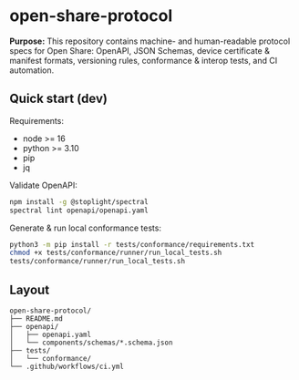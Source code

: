 # open-share-protocol

**Purpose:** This repository contains machine- and human-readable protocol specs for Open Share: OpenAPI, JSON Schemas, device certificate & manifest formats, versioning rules, conformance & interop tests, and CI automation.

## Quick start (dev)

Requirements:
- node >= 16
- python >= 3.10
- pip
- jq

Validate OpenAPI:

```bash
npm install -g @stoplight/spectral
spectral lint openapi/openapi.yaml
````

Generate & run local conformance tests:

```bash
python3 -m pip install -r tests/conformance/requirements.txt
chmod +x tests/conformance/runner/run_local_tests.sh
tests/conformance/runner/run_local_tests.sh
```

## Layout

```
open-share-protocol/
├── README.md
├── openapi/
│   ├── openapi.yaml
│   └── components/schemas/*.schema.json
├── tests/
│   └── conformance/
└── .github/workflows/ci.yml
```
